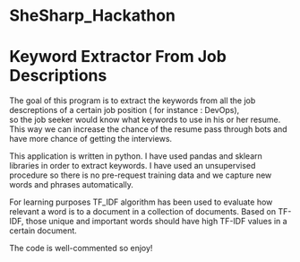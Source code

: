 # SheSharp_Hackathon

# Keyword Extractor From Job Descriptions

The goal of this program is to extract the keywords from all the job descreptions of a certain job position ( for instance  : DevOps),  
so the job seeker would know what keywords to use in his or her resume.
This way we can increase the chance of the resume pass through bots and have more chance of getting the interviews.


This application is written in python. I have used pandas and sklearn libraries in order to extract keywords.
I have used an unsupervised procedure so there is no pre-request training data and we capture new words and phrases automatically.

For learning purposes TF_IDF algorithm has been used to  evaluate how relevant a word is to a document in a collection of documents.
Based on TF-IDF, those unique and important words should have high TF-IDF values in a certain document.

The code is well-commented so enjoy!
